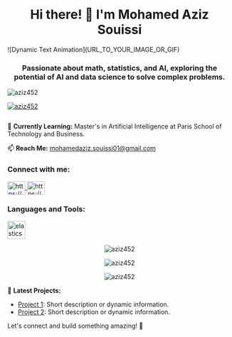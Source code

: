 <h1 align="center">Hi there! 👋 I'm Mohamed Aziz Souissi</h1>
![Dynamic Text Animation](URL_TO_YOUR_IMAGE_OR_GIF)

<h3 align="center">Passionate about math, statistics, and AI, exploring the potential of AI and data science to solve complex problems.</h3>

<p align="left"> <img src="https://komarev.com/ghpvc/?username=aziz452&label=Profile%20views&color=0e75b6&style=flat" alt="aziz452" /> </p>

<p align="left"> <a href="https://github.com/ryo-ma/github-profile-trophy"><img src="https://github-profile-trophy.vercel.app/?username=aziz452" alt="aziz452" /></a> </p>

<p align="left"> <a href="https://twitter.com/" target="blank"><img src="https://img.shields.io/twitter/follow/?logo=twitter&style=for-the-badge" alt="" /></a> </p>

🌱 **Currently Learning:** Master's in Artificial Intelligence at Paris School of Technology and Business.

📫 **Reach Me:** [mohamedaziz.souissi01@gmail.com](mailto:mohamedaziz.souissi01@gmail.com)

<h3 align="left">Connect with me:</h3>
<p align="left">
  <a href="https://linkedin.com/in/mohamedaziz-souissi/" target="blank">
    <img align="center" src="https://raw.githubusercontent.com/rahuldkjain/github-profile-readme-generator/master/src/images/icons/Social/linked-in-alt.svg" alt="https://www.linkedin.com/in/mohamedaziz-souissi/" height="30" width="40" />
  </a>
  <a href="https://github.com/aziz452" target="blank">
    <img align="center" src="https://raw.githubusercontent.com/rahuldkjain/github-profile-readme-generator/master/src/images/icons/Social/github.svg" alt="https://github.com/aziz452" height="30" width="40" />
  </a>
</p>

<h3 align="left">Languages and Tools:</h3>
<p align="left"> 
  <img src="https://www.vectorlogo.zone/logos/elastic/elastic-icon.svg" alt="elasticsearch" width="40" height="40"/>
  <!-- Add or remove tools based on your preferences -->
  <!-- Example: <img src="icon_url" alt="tool_name" width="40" height="40"/> -->
</p>

<p align="center">
  <img src="https://github-readme-stats.vercel.app/api/top-langs?username=aziz452&show_icons=true&locale=en&layout=compact" alt="aziz452" />
</p>

<p align="center">
  <img src="https://github-readme-stats.vercel.app/api?username=aziz452&show_icons=true&locale=en" alt="aziz452" />
</p>

<p align="center">
  <img src="https://github-readme-streak-stats.herokuapp.com/?user=aziz452&" alt="aziz452" />
</p>

🚀 **Latest Projects:**
- [Project 1](project1_link): Short description or dynamic information.
- [Project 2](project2_link): Short description or dynamic information.

Let's connect and build something amazing! 🚀
